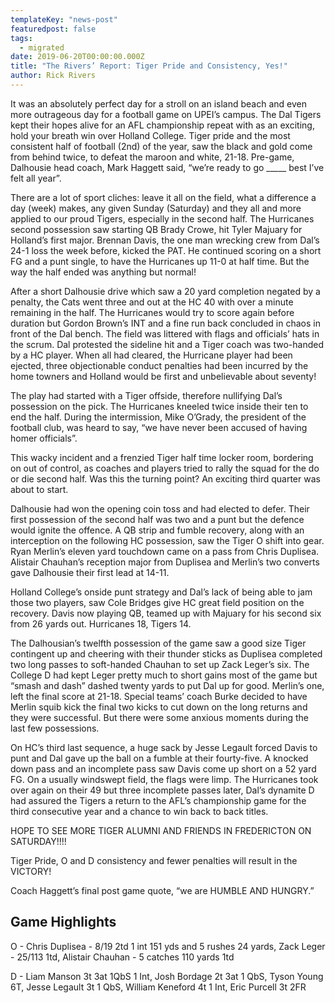 ```yaml
---
templateKey: "news-post"
featuredpost: false
tags:
  - migrated
date: 2019-06-20T00:00:00.000Z
title: "The Rivers’ Report: Tiger Pride and Consistency, Yes!"
author: Rick Rivers
---
```


It was an absolutely perfect day for a stroll on an island beach and even more outrageous day for a football game on UPEI’s campus.  The Dal Tigers kept their hopes alive for an AFL championship repeat with as an exciting, hold your breath win over Holland College.  Tiger pride and the most consistent half of football (2nd) of the year, saw the black and gold come from behind twice, to defeat the maroon and white, 21-18. Pre-game, Dalhousie head coach, Mark Haggett said, “we’re ready to go _____ best I’ve felt all year”.

There are a lot of sport cliches: leave it all on the field, what a difference a day  (week) makes, any given Sunday (Saturday) and they all and more applied to our proud Tigers, especially in the second half. The Hurricanes second possession saw starting QB Brady Crowe, hit Tyler Majuary for Holland’s first major.  Brennan Davis, the one man wrecking crew from Dal’s 24-1 loss the week before, kicked the PAT.  He continued scoring on a short FG and a punt single, to have the Hurricanes up 11-0 at half time. But the way the half ended was anything but normal!

After a short Dalhousie drive which saw a 20 yard completion negated by a penalty, the Cats went three and out at the HC 40 with over a minute remaining in the half. The Hurricanes would try to score again before duration but Gordon Brown’s INT and a fine run back concluded in chaos in front of the Dal bench. The field was littered with flags and officials’ hats in the scrum.  Dal protested the sideline hit and a Tiger coach was two-handed by a HC player. When all had cleared, the Hurricane player had been ejected, three objectionable conduct penalties had been incurred by the home towners and Holland would be first and unbelievable about seventy!

The play had started with a Tiger offside, therefore nullifying Dal’s possession on the pick.  The Hurricanes kneeled twice inside their ten to end the half. During the intermission, Mike O’Grady, the president of the football club, was heard to say, “we have never been accused of having homer officials”.

This wacky incident and a frenzied Tiger half time locker room, bordering on out of control, as coaches and players tried to rally the squad for the do or die second half. Was this the turning point?  An exciting third quarter was about to start.

Dalhousie had won the opening coin toss and had elected to defer.  Their first possession of the second half was two and a punt but the defence would ignite the offence. A QB strip and fumble recovery, along with an interception on the following HC possession, saw the Tiger O shift into gear.  Ryan Merlin’s eleven yard touchdown came on a pass from Chris Duplisea.  Alistair Chauhan’s reception major from Duplisea and Merlin’s two converts gave Dalhousie their first lead at 14-11.

Holland College’s onside punt strategy and Dal’s lack of being able to jam those two players, saw Cole Bridges give HC great field position on the recovery.  Davis now playing QB, teamed up with Majuary for his second six from 26 yards out.  Hurricanes 18, Tigers 14.

The Dalhousian’s twelfth possession of the game saw a good size Tiger contingent up and cheering with their thunder sticks as Duplisea completed two long passes to soft-handed Chauhan to set up Zack Leger’s six. The College D had kept Leger pretty much to short gains most of the game but “smash and dash” dashed twenty yards to put Dal up for good.  Merlin’s one, left the final score at 21-18.  Special teams’ coach Burke decided to have Merlin squib kick the final two kicks to cut down on the long returns and they were successful.  But there were some anxious moments during the last few possessions.  

On HC’s third last sequence, a huge sack by Jesse Legault forced Davis to punt and Dal gave up the ball on a fumble at their fourty-five.  A knocked down pass and an incomplete pass saw Davis come up short on a 52 yard FG.  On a usually windswept field, the flags were limp.  The Hurricanes took over again on their 49 but three incomplete passes later, Dal’s dynamite D had assured the Tigers a return to the AFL’s championship game for the third consecutive year and a chance to win back to back titles.

HOPE TO SEE MORE TIGER ALUMNI AND FRIENDS IN FREDERICTON ON SATURDAY!!!!

Tiger Pride, O and D consistency and fewer penalties will result in the VICTORY!

Coach Haggett’s final post game quote, “we are HUMBLE AND HUNGRY.”

## Game Highlights

O - Chris Duplisea - 8/19 2td 1 int 151 yds and 5 rushes 24 yards, Zack Leger - 25/113 1td, Alistair Chauhan - 5 catches 110 yards 1td   

D - Liam Manson 3t 3at 1QbS 1 Int, Josh Bordage 2t 3at 1 QbS, Tyson Young 6T, Jesse Legault 3t 1 QbS, William Keneford 4t 1 Int, Eric Purcell 3t 2FR
